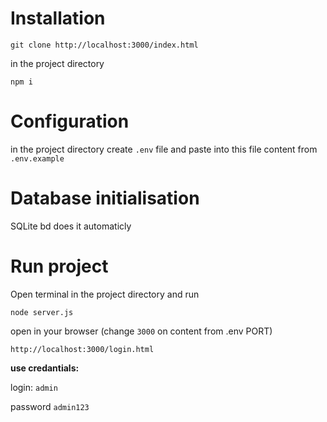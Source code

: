 # Installation

```
git clone http://localhost:3000/index.html
```

in the project directory

```
npm i
```

# Configuration

in the project directory create `.env` file and paste into this file content from `.env.example`

# Database initialisation

SQLite bd does it automaticly

# Run project

Open terminal in the project directory and run

```
node server.js
```

open in your browser (change `3000` on content from .env PORT)

```
http://localhost:3000/login.html
```

**use credantials:**

login: `admin`

password `admin123`
